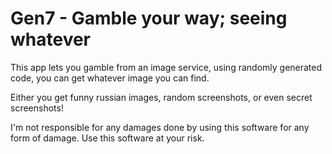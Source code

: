 # Gen7 - Gamble your way; seeing whatever

This app lets you gamble from an image service, using randomly generated code, you can get whatever image you can find.

Either you get funny russian images, random screenshots, or even secret screenshots!

I'm not responsible for any damages done by using this software for any form of damage. Use this software at your risk.

